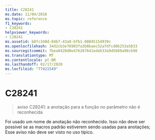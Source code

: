 ```yaml
---
title: C28241
ms.date: 11/04/2016
ms.topic: reference
f1_keywords:
- C28241
helpviewer_keywords:
- C28241
ms.assetid: b8fc340d-84b7-43a9-bfb1-00845154939c
ms.openlocfilehash: 34d2cb3e76903fa3b8baec52afdfcd06253a5833
ms.sourcegitcommit: 7bea0420d0e476287641edeb33a9d5689a98cb98
ms.translationtype: MT
ms.contentlocale: pt-BR
ms.lasthandoff: 02/17/2020
ms.locfileid: "77421549"
---
```

# <a name="c28241"></a>C28241

> aviso C28241: a anotação para a função no parâmetro não é reconhecida

Foi usado um nome de anotação não reconhecido. Isso não deve ser possível se as macros padrão estiverem sendo usadas para anotações; Esse aviso não deve ser visto no uso típico.
